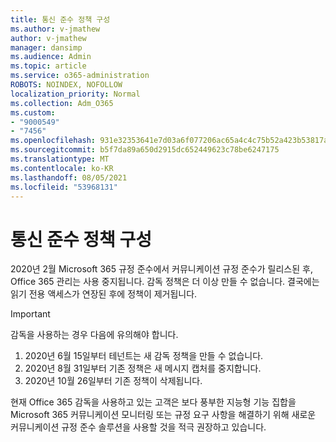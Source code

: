 ```yaml
---
title: 통신 준수 정책 구성
ms.author: v-jmathew
author: v-jmathew
manager: dansimp
ms.audience: Admin
ms.topic: article
ms.service: o365-administration
ROBOTS: NOINDEX, NOFOLLOW
localization_priority: Normal
ms.collection: Adm_O365
ms.custom:
- "9000549"
- "7456"
ms.openlocfilehash: 931e32353641e7d03a6f077206ac65a4c4c75b52a423b53817aa67db863bb20c
ms.sourcegitcommit: b5f7da89a650d2915dc652449623c78be6247175
ms.translationtype: MT
ms.contentlocale: ko-KR
ms.lasthandoff: 08/05/2021
ms.locfileid: "53968131"
---
```

# <a name="configure-communication-compliance-policies"></a>통신 준수 정책 구성

2020년 2월 Microsoft 365 규정 준수에서 커뮤니케이션 규정 준수가 릴리스된 후, Office 365 관리는 사용 중지됩니다. 감독 정책은 더 이상 만들 수 없습니다. 결국에는 읽기 전용 액세스가 연장된 후에 정책이 제거됩니다.

> [!IMPORTANT]
> 감독을 사용하는 경우 다음에 유의해야 합니다.
>
> 1. 2020년 6월 15일부터 테넌트는 새 감독 정책을 만들 수 없습니다.
> 2. 2020년 8월 31일부터 기존 정책은 새 메시지 캡처를 중지합니다.
> 3. 2020년 10월 26일부터 기존 정책이 삭제됩니다.

현재 Office 365 감독을 사용하고 있는 고객은 보다 풍부한 지능형 기능 집합을 Microsoft 365 커뮤니케이션 모니터링 또는 규정 요구 사항을 해결하기 위해 새로운 커뮤니케이션 규정 준수 솔루션을 사용할 것을 적극 권장하고 있습니다. [](https://go.microsoft.com/fwlink/?linkid=2128593)
